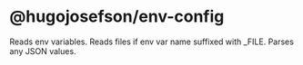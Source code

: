 # @hugojosefson/env-config

Reads env variables. Reads files if env var name suffixed with \_FILE. Parses
any JSON values.
